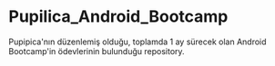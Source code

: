 # Pupilica_Android_Bootcamp

Pupipica'nın düzenlemiş olduğu, toplamda 1 ay sürecek olan Android Bootcamp'in ödevlerinin bulunduğu repository.
